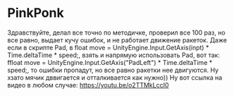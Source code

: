# PinkPonk
Здравствуйте, делал все точно по методичке, проверил все 100 раз, но все равно, выдает кучу ошибок, и не работает движение ракеток. Даже если в скрипте Pad, в  float move = UnityEngine.Input.GetAxis(inpt) * Time.deltaTime * speed;, взять и напрямую использовать Pad, вот так:  ffloat move = UnityEngine.Input.GetAxis("PadLeft") * Time.deltaTime * speed;, то ошибки пропадут, но все равно ракетки нее двигуются.
Ну хзато мячик дввигается и отталкивается как нужно))
Ну вот ссылка на видео в любом случае: https://youtu.be/o2TTMkLccI0

